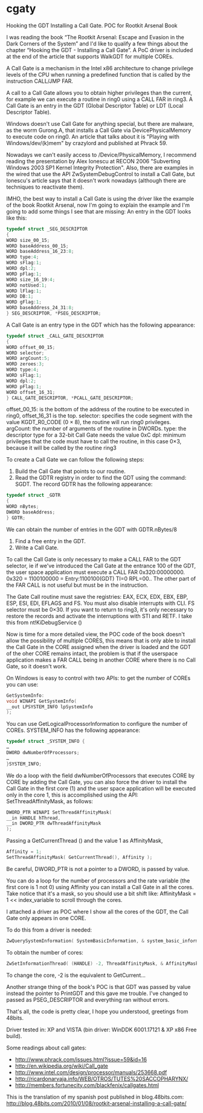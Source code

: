 # cgaty
Hooking the GDT Installing a Call Gate. POC for Rootkit Arsenal Book

I was reading the book “The Rootkit Arsenal: Escape and Evasion in the Dark Corners of the System” and I'd like to qualify a few things about the chapter “Hooking the GDT - Installing a Call Gate”. A PoC driver is included at the end of the article that supports WalkGDT for multiple COREs.

A Call Gate is a mechanism in the Intel x86 architecture to change privilege levels of the CPU when running a predefined function that is called by the instruction CALL/JMP FAR.

A call to a Call Gate allows you to obtain higher privileges than the current, for example we can execute a routine in ring0 using a CALL FAR in ring3. A Call Gate is an entry in the GDT (Global Descriptor Table) or LDT (Local Descriptor Table).

Windows doesn't use Call Gate for anything special, but there are malware, as the worm Gurong.A, that installs a Call Gate via DevicePhysicalMemory to execute code on ring0. An article that talks about it is "Playing with Windows/dev/(k)mem" by crazylord and published at Phrack 59.

Nowadays we can't easily access to /Device/PhysicalMemory, I recommend reading the presentation by Alex Ionescu at RECON 2006 "Subverting Windows 2003 SP1 Kernel Integrity Protection". Also, there are examples in the wired that use the API ZwSystemDebugControl to install a Call Gate, but Ionescu's article says that it doesn't work nowadays (although there are techniques to reactivate them).

IMHO, the best way to install a Call Gate is using the driver like the example of the book Rootkit Arsenal, now I'm going to explain the example and I'm going to add some things I see that are missing:
An entry in the GDT looks like this:

```c
typedef struct _SEG_DESCRIPTOR
{
WORD size_00_15;
WORD baseAddress_00_15;
WORD baseAddress_16_23:8;
WORD type:4;
WORD sFlag:1;
WORD dpl:2;
WORD pFlag:1;
WORD size_16_19:4;
WORD notUsed:1;
WORD lFlag:1;
WORD DB:1;
WORD gFlag:1;
WORD baseAddress_24_31:8;
} SEG_DESCRIPTOR, *PSEG_DESCRIPTOR;
```

A Call Gate is an entry type in the GDT which has the following appearance:

```c
typedef struct _CALL_GATE_DESCRIPTOR
{
WORD offset_00_15;
WORD selector;
WORD argCount:5;
WORD zeroes:3;
WORD type:4;
WORD sFlag:1;
WORD dpl:2;
WORD pFlag:1;
WORD offset_16_31;
} CALL_GATE_DESCRIPTOR, *PCALL_GATE_DESCRIPTOR;
```

offset_00_15: is the bottom of the address of the routine to be executed in ring0, offset_16_31 is the top.
selector: specifies the code segment with the value KGDT_R0_CODE (0 × 8), the routine will run ring0 privileges.
argCount: the number of arguments of the routine in DWORDs.
type: the descriptor type for a 32-bit Call Gate needs the value 0xC
dpl: minimum privileges that the code must have to call the routine, in this case 0×3, because it will be called by the routine ring3

To create a Call Gate we can follow the following steps:

1. Build the Call Gate that points to our routine.
2. Read the GDTR registry in order to find the GDT using the command: SGDT. The record GDTR has the following appearance:

```c
typedef struct _GDTR
{
WORD nBytes;
DWORD baseAddress;
} GDTR;
```

We can obtain the number of entries in the GDT with GDTR.nBytes/8

1. Find a free entry in the GDT.
2. Write a Call Gate.

To call the Call Gate is only necessary to make a CALL FAR to the GDT selector, ie if we've introduced the Call Gate at the entrance 100 of the GDT, the user space application must execute a CALL FAR 0x320:00000000. 0x320 = 1100100000 = Entry:1100100(GDT) TI=0 RPL=00.. The other part of the FAR CALL is not useful but must be in the instruction.

The Gate Call routine must save the registries: EAX, ECX, EDX, EBX, EBP, ESP, ESI, EDI, EFLAGS and FS. You must also disable interrupts with CLI. FS selector must be 0×30. If you want to return to ring3, it's only necessary to restore the records and activate the interruptions with STI and RETF. I take this from nt!KiDebugService ()

Now is time for a more detailed view, the POC code of the book doesn't allow the possibility of multiple CORES, this means that is only able to install the Call Gate in the CORE assigned when the driver is loaded and the GDT of the oher CORE remains intact, the problem is that if the userspace application makes a FAR CALL being in another CORE where there is no Call Gate, so it doesn't work.

On Windows is easy to control with two APIs: to get the number of COREs you can use:

```c
GetSystemInfo:
void WINAPI GetSystemInfo(
__out LPSYSTEM_INFO lpSystemInfo
);
```

You can use GetLogicalProcessorInformation to configure the number of COREs.
SYSTEM_INFO has the following appearance:

```c
typedef struct _SYSTEM_INFO {
…
DWORD dwNumberOfProcessors;
…
}SYSTEM_INFO;
```

We do a loop with the field dwNumberOfProcessors that executes CORE by CORE by adding the Call Gate, you can also force the driver to install the Call Gate in the first core (1) and the user space application will be executed only in the core 1, this is accomplished using the API: SetThreadAffinityMask, as follows:

```c
DWORD_PTR WINAPI SetThreadAffinityMask(
__in HANDLE hThread,
__in DWORD_PTR dwThreadAffinityMask
);
```

Passing a GetCurrentThread () and the value 1 as AffinityMask,

```c
Affinity = 1;
SetThreadAffinityMask( GetCurrentThread(), Affinity );
```

Be careful, DWORD_PTR is not a pointer to a DWORD, is passed by value.

You can do a loop for the number of processors and the rate variable (the first core is 1 not 0) using Affinity you can install a Call Gate in all the cores. Take notice that it's a mask, so you should use a bit shift like: AffinityMask = 1 << index_variable to scroll through the cores.

I attached a driver as POC where I show all the cores of the GDT, the Call Gate only appears in one CORE.

To do this from a driver is needed:
```c
ZwQuerySystemInformation( SystemBasicInformation, & system_basic_information, sizeof( system_basic_information ), NULL );
```

To obtain the number of cores:
```c
ZwSetInformationThread( (HANDLE) -2, ThreadAffinityMask, & AffinityMask, sizeof( AffinityMask ) );
```

To change the core, -2 is the equivalent to GetCurrent...

Another strange thing of the book's POC is that GDT was passed by value instead the pointer to PrintGDT and this gave me trouble. I've changed to passed as PSEG_DESCRIPTOR and everything ran without errors.

That's all, the code is pretty clear, I hope you understood, greetings from 48bits.

Driver tested in: XP and VISTA (bin driver: WinDDK 6001.17121 & XP x86 Free build).

Some readings about call gates:

* http://www.phrack.com/issues.html?issue=59&id=16
* http://en.wikipedia.org/wiki/Call_gate
* http://www.intel.com/design/processor/manuals/253668.pdf
* http://ricardonarvaja.info/WEB/OTROS/TUTES%20SACCOPHARYNX/
* http://members.fortunecity.com/blackfenix/callgates.html

This is the translation of my spanish post published in blog.48bits.com: http://blog.48bits.com/2010/01/08/rootkit-arsenal-installing-a-call-gate/
